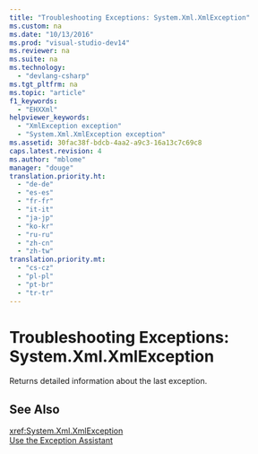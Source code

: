 ```yaml
---
title: "Troubleshooting Exceptions: System.Xml.XmlException"
ms.custom: na
ms.date: "10/13/2016"
ms.prod: "visual-studio-dev14"
ms.reviewer: na
ms.suite: na
ms.technology: 
  - "devlang-csharp"
ms.tgt_pltfrm: na
ms.topic: "article"
f1_keywords: 
  - "EHXXml"
helpviewer_keywords: 
  - "XmlException exception"
  - "System.Xml.XmlException exception"
ms.assetid: 30fac38f-bdcb-4aa2-a9c3-16a13c7c69c8
caps.latest.revision: 4
ms.author: "mblome"
manager: "douge"
translation.priority.ht: 
  - "de-de"
  - "es-es"
  - "fr-fr"
  - "it-it"
  - "ja-jp"
  - "ko-kr"
  - "ru-ru"
  - "zh-cn"
  - "zh-tw"
translation.priority.mt: 
  - "cs-cz"
  - "pl-pl"
  - "pt-br"
  - "tr-tr"
---
```

# Troubleshooting Exceptions: System.Xml.XmlException
Returns detailed information about the last exception.  
  
## See Also  
 <xref:System.Xml.XmlException>   
 [Use the Exception Assistant](../Topic/How%20to:%20Use%20the%20Exception%20Assistant.md)